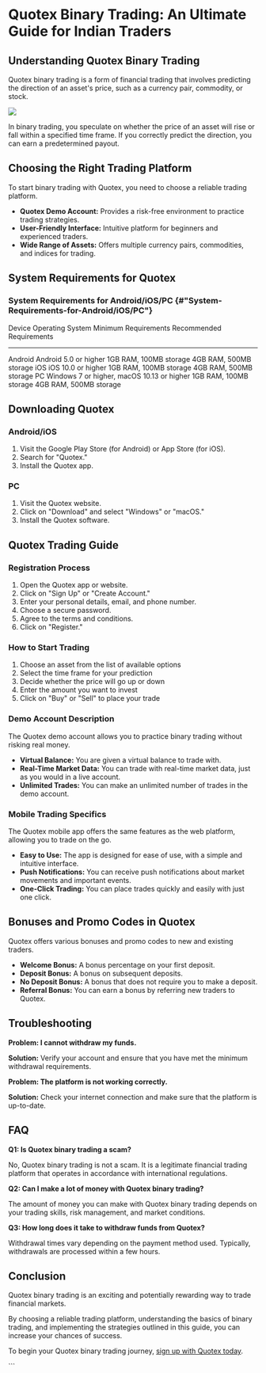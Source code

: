 # Quotex Binary Trading: An Ultimate Guide for Indian Traders

## Understanding Quotex Binary Trading

Quotex binary trading is a form of financial trading that involves
predicting the direction of an asset\'s price, such as a currency pair,
commodity, or stock.

[![](https://static.quotex.io/files/4_en/300_250.jpg)](https://traff.sbs/brokerqxlid)

In binary trading, you speculate on whether the price of an asset will
rise or fall within a specified time frame. If you correctly predict the
direction, you can earn a predetermined payout.

## Choosing the Right Trading Platform

To start binary trading with Quotex, you need to choose a reliable
trading platform.

-   **Quotex Demo Account:** Provides a risk-free environment to
    practice trading strategies.
-   **User-Friendly Interface:** Intuitive platform for beginners and
    experienced traders.
-   **Wide Range of Assets:** Offers multiple currency pairs,
    commodities, and indices for trading.

## System Requirements for Quotex

### System Requirements for Android/iOS/PC {#"System-Requirements-for-Android/iOS/PC"}

  Device    Operating System                             Minimum Requirements     Recommended Requirements
  --------- -------------------------------------------- ------------------------ --------------------------
  Android   Android 5.0 or higher                        1GB RAM, 100MB storage   4GB RAM, 500MB storage
  iOS       iOS 10.0 or higher                           1GB RAM, 100MB storage   4GB RAM, 500MB storage
  PC        Windows 7 or higher, macOS 10.13 or higher   1GB RAM, 100MB storage   4GB RAM, 500MB storage

## Downloading Quotex

### Android/iOS

1.  Visit the Google Play Store (for Android) or App Store (for iOS).
2.  Search for "Quotex."
3.  Install the Quotex app.

### PC

1.  Visit the Quotex website.
2.  Click on "Download" and select "Windows" or
    "macOS."
3.  Install the Quotex software.

## Quotex Trading Guide

### Registration Process

1.  Open the Quotex app or website.
2.  Click on "Sign Up" or "Create Account."
3.  Enter your personal details, email, and phone number.
4.  Choose a secure password.
5.  Agree to the terms and conditions.
6.  Click on "Register."

### How to Start Trading

1.  Choose an asset from the list of available options
2.  Select the time frame for your prediction
3.  Decide whether the price will go up or down
4.  Enter the amount you want to invest
5.  Click on "Buy" or "Sell" to place your trade

### Demo Account Description

The Quotex demo account allows you to practice binary trading without
risking real money.

-   **Virtual Balance:** You are given a virtual balance to trade with.
-   **Real-Time Market Data:** You can trade with real-time market data,
    just as you would in a live account.
-   **Unlimited Trades:** You can make an unlimited number of trades in
    the demo account.

### Mobile Trading Specifics

The Quotex mobile app offers the same features as the web platform,
allowing you to trade on the go.

-   **Easy to Use:** The app is designed for ease of use, with a simple
    and intuitive interface.
-   **Push Notifications:** You can receive push notifications about
    market movements and important events.
-   **One-Click Trading:** You can place trades quickly and easily with
    just one click.

## Bonuses and Promo Codes in Quotex

Quotex offers various bonuses and promo codes to new and existing
traders.

-   **Welcome Bonus:** A bonus percentage on your first deposit.
-   **Deposit Bonus:** A bonus on subsequent deposits.
-   **No Deposit Bonus:** A bonus that does not require you to make a
    deposit.
-   **Referral Bonus:** You can earn a bonus by referring new traders to
    Quotex.

## Troubleshooting

**Problem: I cannot withdraw my funds.**

**Solution:** Verify your account and ensure that you have met the
minimum withdrawal requirements.

**Problem: The platform is not working correctly.**

**Solution:** Check your internet connection and make sure that the
platform is up-to-date.

## FAQ

**Q1: Is Quotex binary trading a scam?**

No, Quotex binary trading is not a scam. It is a legitimate financial
trading platform that operates in accordance with international
regulations.

**Q2: Can I make a lot of money with Quotex binary trading?**

The amount of money you can make with Quotex binary trading depends on
your trading skills, risk management, and market conditions.

**Q3: How long does it take to withdraw funds from Quotex?**

Withdrawal times vary depending on the payment method used. Typically,
withdrawals are processed within a few hours.

## Conclusion

Quotex binary trading is an exciting and potentially rewarding way to
trade financial markets.

By choosing a reliable trading platform, understanding the basics of
binary trading, and implementing the strategies outlined in this guide,
you can increase your chances of success.

To begin your Quotex binary trading journey, [sign up with Quotex
today](\%22https://traff.sbs/brokerqxsignup\%22).

\`\`\`

